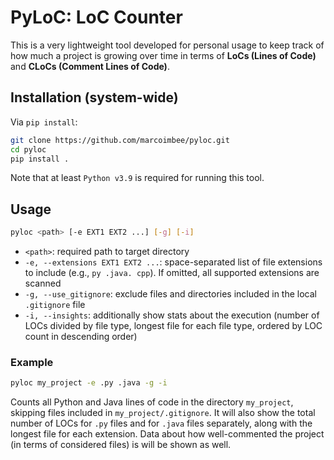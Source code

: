 # PyLoC: LoC Counter
This is a very lightweight tool developed for personal usage to keep track of how much a project is growing over time in terms of <strong>LoCs (Lines of Code)</strong> and <strong>CLoCs (Comment Lines of Code)</strong>.

## Installation (system-wide)
Via `pip install`:
```bash
git clone https://github.com/marcoimbee/pyloc.git
cd pyloc
pip install .
```
Note that at least `Python v3.9` is required for running this tool.

## Usage
```bash
pyloc <path> [-e EXT1 EXT2 ...] [-g] [-i]
```
- `<path>`: required path to target directory
- `-e, --extensions EXT1 EXT2 ...`: space-separated list of file extensions to include (e.g., `py .java. cpp`). If omitted, all supported extensions are scanned
- `-g, --use_gitignore`: exclude files and directories included in the local `.gitignore` file
- `-i, --insights`: additionally show stats about the execution (number of LOCs divided by file type, longest file for each file type, ordered by LOC count in descending order)
<!-- - `-et, --emable_threading`: enables multi-threaded LOC counting (which is disabled by default) -->

### Example
```bash
pyloc my_project -e .py .java -g -i
```
Counts all Python and Java lines of code in the directory `my_project`, skipping files included in `my_project/.gitignore`. It will also show the total number of LOCs for `.py` files and for `.java` files separately, along with the longest file for each extension. 
Data about how well-commented the project (in terms of considered files) is will be shown as well.
<!-- Moreover, threading is enabled: if `my_project` is a very large repository, the execution will be shorter. -->
